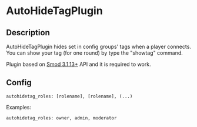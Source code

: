 # AutoHideTagPlugin

## Description

AutoHideTagPlugin hides set in config groups' tags when a player connects.  
You can show your tag (for one round) by type the "showtag" command.  

Plugin based on [Smod 3.1.13+](https://github.com/Grover-c13/Smod2) API and it is required to work.

## Config

```
autohidetag_roles: [rolename], [rolename], (...)
```

Examples:
```
autohidetag_roles: owner, admin, moderator
```